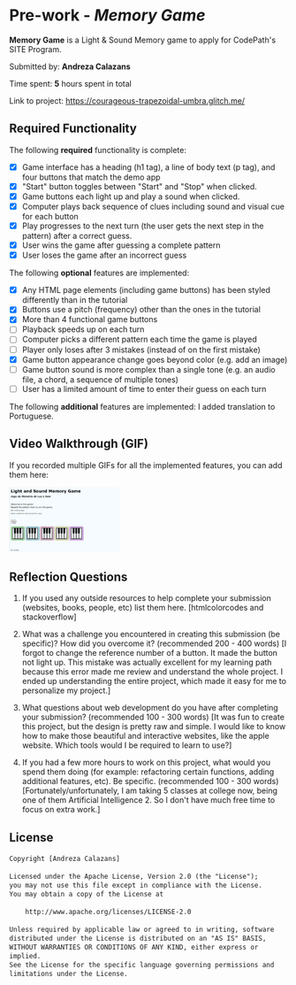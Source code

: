 # Pre-work - *Memory Game*

**Memory Game** is a Light & Sound Memory game to apply for CodePath's SITE Program. 

Submitted by: **Andreza Calazans**

Time spent: **5** hours spent in total

Link to project: https://courageous-trapezoidal-umbra.glitch.me/

## Required Functionality

The following **required** functionality is complete:

* [x] Game interface has a heading (h1 tag), a line of body text (p tag), and four buttons that match the demo app
* [x] "Start" button toggles between "Start" and "Stop" when clicked. 
* [x] Game buttons each light up and play a sound when clicked. 
* [x] Computer plays back sequence of clues including sound and visual cue for each button
* [x] Play progresses to the next turn (the user gets the next step in the pattern) after a correct guess. 
* [x] User wins the game after guessing a complete pattern
* [x] User loses the game after an incorrect guess

The following **optional** features are implemented:

* [x] Any HTML page elements (including game buttons) has been styled differently than in the tutorial
* [x] Buttons use a pitch (frequency) other than the ones in the tutorial
* [x] More than 4 functional game buttons
* [ ] Playback speeds up on each turn
* [ ] Computer picks a different pattern each time the game is played
* [ ] Player only loses after 3 mistakes (instead of on the first mistake)
* [x] Game button appearance change goes beyond color (e.g. add an image)
* [ ] Game button sound is more complex than a single tone (e.g. an audio file, a chord, a sequence of multiple tones)
* [ ] User has a limited amount of time to enter their guess on each turn

The following **additional** features are implemented: 
I added translation to Portuguese.


## Video Walkthrough (GIF)

If you recorded multiple GIFs for all the implemented features, you can add them here:

<img src="1 Light and Sound Memory Game A.gif" width=200><br>


## Reflection Questions
1. If you used any outside resources to help complete your submission (websites, books, people, etc) list them here. 
[htmlcolorcodes and stackoverflow]

2. What was a challenge you encountered in creating this submission (be specific)? How did you overcome it? (recommended 200 - 400 words) 
[I forgot to change the reference number of a button. It made the button not light up. This mistake was actually excellent for my learning path because this error made me review and understand the whole project. I ended up understanding the entire project, which made it easy for me to personalize my project.]

3. What questions about web development do you have after completing your submission? (recommended 100 - 300 words) 
[It was fun to create this project, but the design is pretty raw and simple. I would like to know how to make those beautiful and interactive websites, like the apple website. Which tools would I be required to learn to use?]

4. If you had a few more hours to work on this project, what would you spend them doing (for example: refactoring certain functions, adding additional features, etc). Be specific. (recommended 100 - 300 words) 
[Fortunately/unfortunately, I am taking 5 classes at college now, being one of them Artificial Intelligence 2. So I don't have much free time to focus on extra work.]




## License

    Copyright [Andreza Calazans]

    Licensed under the Apache License, Version 2.0 (the "License");
    you may not use this file except in compliance with the License.
    You may obtain a copy of the License at

        http://www.apache.org/licenses/LICENSE-2.0

    Unless required by applicable law or agreed to in writing, software
    distributed under the License is distributed on an "AS IS" BASIS,
    WITHOUT WARRANTIES OR CONDITIONS OF ANY KIND, either express or implied.
    See the License for the specific language governing permissions and
    limitations under the License.
